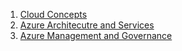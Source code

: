 1. [Cloud Concepts](../Azure/Azure-Fundamentals/Cloud-Concepts/cloud-concepts.md)
2. [Azure Architecutre and Services](../Azure/Azure-Fundamentals/Architecture-Services/Azure-architecture-and-services.md)
3. [Azure Management and Governance](../Azure/Azure-Fundamentals/Management-Governance/Azure-management-and-governance.md)